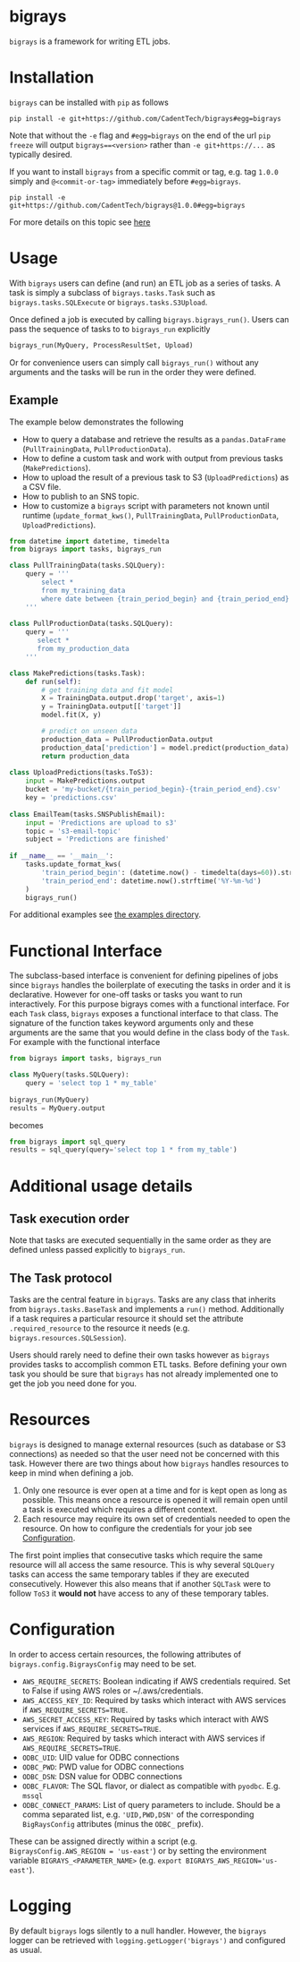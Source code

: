 # bigrays
`bigrays` is a framework for writing ETL jobs.

# Installation
`bigrays` can be installed with `pip` as follows

```shell
pip install -e git+https://github.com/CadentTech/bigrays#egg=bigrays
```

Note that without the `-e` flag and `#egg=bigrays` on the end of the url `pip freeze` will output `bigrays==<version>`
rather than `-e git+https://...` as typically desired.

If you want to install `bigrays` from a specific commit or tag, e.g. tag `1.0.0` simply and 
`@<commit-or-tag>` immediately before `#egg=bigrays`.

```shell
pip install -e git+https://github.com/CadentTech/bigrays@1.0.0#egg=bigrays
```

For more details on this topic see [here](https://codeinthehole.com/tips/using-pip-and-requirementstxt-to-install-from-the-head-of-a-github-branch/)

# Usage
With `bigrays` users can define (and run) an ETL job as a series of tasks. A task is simply a subclass
of `bigrays.tasks.Task` such as `bigrays.tasks.SQLExecute` or `bigrays.tasks.S3Upload`.

Once defined a job is executed by calling `bigrays.bigrays_run()`. Users can pass the sequence of tasks
to to `bigrays_run` explicitly

```python
bigrays_run(MyQuery, ProcessResultSet, Upload)
```

Or for convenience users can simply call `bigrays_run()` without any arguments and the tasks will be run
in the order they were defined.

## Example
The example below demonstrates the following
- How to query a database and retrieve the results as a `pandas.DataFrame` (`PullTrainingData`, `PullProductionData`).
- How to define a custom task and work with output from previous tasks (`MakePredictions`).
- How to upload the result of a previous task to S3 (`UploadPredictions`) as a CSV file.
- How to publish to an SNS topic.
- How to customize a `bigrays` script with parameters not known until runtime (`update_format_kws()`,
  `PullTrainingData`, `PullProductionData`, `UploadPredictions`).


```python
from datetime import datetime, timedelta
from bigrays import tasks, bigrays_run

class PullTrainingData(tasks.SQLQuery):
    query = '''
        select *
        from my_training_data
        where date between {train_period_begin} and {train_period_end}
    '''
    
class PullProductionData(tasks.SQLQuery):
    query = '''
       select *
       from my_production_data
    '''

class MakePredictions(tasks.Task):
    def run(self):
        # get training data and fit model
        X = TrainingData.output.drop('target', axis=1)
        y = TrainingData.output[['target']]
        model.fit(X, y)

        # predict on unseen data
        production_data = PullProductionData.output
        production_data['prediction'] = model.predict(production_data)
        return production_data
        
class UploadPredictions(tasks.ToS3):
    input = MakePredictions.output
    bucket = 'my-bucket/{train_period_begin}-{train_period_end}.csv'
    key = 'predictions.csv'
    
class EmailTeam(tasks.SNSPublishEmail):
    input = 'Predictions are upload to s3'
    topic = 's3-email-topic'
    subject = 'Predictions are finished'
    
if __name__ == '__main__':
    tasks.update_format_kws(
        'train_period_begin': (datetime.now() - timedelta(days=60)).strftime('%Y-%m-%d'),
        'train_period_end': datetime.now().strftime('%Y-%m-%d')
    )
    bigrays_run()
```

For additional examples see [the examples directory](./examples).

# Functional Interface

The subclass-based interface is convenient for defining pipelines of jobs since `bigrays` handles
the boilerplate of executing the tasks in order and it is declarative. However for one-off tasks
or tasks you want to run interactively. For this purpose bigrays comes with a functional interface.
For each `Task` class, `bigrays` exposes a functional interface to that class. The signature of the
function takes keyword arguments only and these arguments are the same that you would define in the
class body of the `Task`. For example with the functional interface

```python
from bigrays import tasks, bigrays_run

class MyQuery(tasks.SQLQuery):
    query = 'select top 1 * my_table'
    
bigrays_run(MyQuery)
results = MyQuery.output
```

becomes

```python
from bigrays import sql_query
results = sql_query(query='select top 1 * from my_table')
```

# Additional usage details

## Task execution order
Note that tasks are executed sequentially in the same order as they are defined unless passed explicitly
to `bigrays_run`.

## The Task protocol
Tasks are the central feature in `bigrays`. Tasks are any class that inherits from `bigrays.tasks.BaseTask`
and implements a `run()` method.
Additionally if a task requires a particular resource it should set the attribute `.required_resource`
to the resource it needs (e.g. `bigrays.resources.SQLSession`).

Users should rarely need to define their own tasks however as `bigrays` provides tasks to accomplish
common ETL tasks. Before defining your own task you should be sure that `bigrays` has not already
implemented one to get the job you need done for you.

# Resources
`bigrays` is designed to manage external resources (such as database or S3 connections) as
needed so that the user need not be concerned with this task. However there are two things
about how `bigrays` handles resources to keep in mind when defining a job.

1. Only one resource is ever open at a time and for is kept open as long as possible. This
   means once a resource is opened it will remain open until a task is executed which
   requires a different context.
2. Each resource may require its own set of credentials needed to open the resource. On how to
   configure the credentials for your job see [Configuration](Configuration).

The first point implies that consecutive tasks which require the same resource will all access
the same resource. This is why several `SQLQuery` tasks can access the same temporary tables
if they are executed consecutively. However this also means that if another `SQLTask` were to
follow `ToS3` it **would not** have access to any of these temporary tables.

# Configuration
In order to access certain resources, the following attributes of `bigrays.config.BigraysConfig`
may need to be set.

- `AWS_REQUIRE_SECRETS`: Boolean indicating if AWS credentials required. Set to
  False if using AWS roles or ~/.aws/credentials.
- `AWS_ACCESS_KEY_ID`: Required by tasks which interact with AWS services if `AWS_REQUIRE_SECRETS=TRUE`.
- `AWS_SECRET_ACCESS_KEY`: Required by tasks which interact with AWS services if `AWS_REQUIRE_SECRETS=TRUE`.
- `AWS_REGION`: Required by tasks which interact with AWS services if `AWS_REQUIRE_SECRETS=TRUE`.
- `ODBC_UID`: UID value for ODBC connections
- `ODBC_PWD`: PWD value for ODBC connections
- `ODBC_DSN`: DSN value for ODBC connections
- `ODBC_FLAVOR`: The SQL flavor, or dialect as compatible with `pyodbc`. E.g. `mssql`
- `ODBC_CONNECT_PARAMS`: List of query parameters to include. Should be a comma separated list, e.g. `'UID,PWD,DSN'` of the corresponding `BigRaysConfig` attributes (minus the `ODBC_` prefix).

These can be assigned directly within a script (e.g. `BigraysConfig.AWS_REGION = 'us-east'`)
or by setting the environment variable `BIGRAYS_<PARAMETER_NAME>` (e.g. `export BIGRAYS_AWS_REGION='us-east'`).

# Logging
By default `bigrays` logs silently to a null handler. However, the `bigrays` logger can be
retrieved with `logging.getLogger('bigrays')` and configured as usual.

